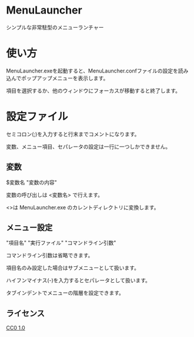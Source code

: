 # MenuLauncher

シンプルな非常駐型のメニューランチャー

# 使い方

MenuLauncher.exeを起動すると、MenuLauncher.confファイルの設定を読み込んでポップアップメニューを表示します。

項目を選択するか、他のウィンドウにフォーカスが移動すると終了します。

# 設定ファイル

セミコロン(;)を入力すると行末までコメントになります。

変数、メニュー項目、セパレータの設定は一行に一つしかできません。

## 変数

$変数名 "変数の内容"

変数の呼び出しは <変数名> で行えます。

<>は MenuLauncher.exe のカレントディレクトリに変換します。

## メニュー設定

"項目名" "実行ファイル" "コマンドライン引数"

コマンドライン引数は省略できます。

項目名のみ設定した場合はサブメニューとして扱います。

ハイフンマイナス(-)を入力するとセパレータとして扱います。

タブインデントでメニューの階層を設定できます。

## ライセンス

[CC0 1.0](https://creativecommons.org/publicdomain/zero/1.0/deed)
